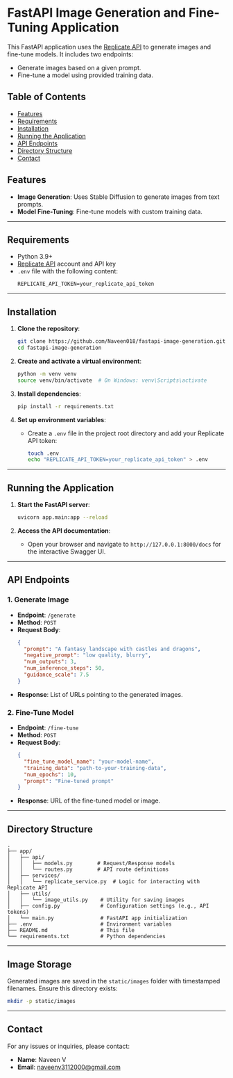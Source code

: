 
# FastAPI Image Generation and Fine-Tuning Application

This FastAPI application uses the [Replicate API](https://replicate.com/) to generate images and fine-tune models. It includes two endpoints:
- Generate images based on a given prompt.
- Fine-tune a model using provided training data.

## Table of Contents

- [Features](#features)
- [Requirements](#requirements)
- [Installation](#installation)
- [Running the Application](#running-the-application)
- [API Endpoints](#api-endpoints)
- [Directory Structure](#directory-structure)
- [Contact](#contact)

## Features
- **Image Generation**: Uses Stable Diffusion to generate images from text prompts.
- **Model Fine-Tuning**: Fine-tune models with custom training data.

---

## Requirements

- Python 3.9+
- [Replicate API](https://replicate.com/) account and API key
- `.env` file with the following content:
  ```
  REPLICATE_API_TOKEN=your_replicate_api_token
  ```

---

## Installation

1. **Clone the repository**:
   ```bash
   git clone https://github.com/Naveen018/fastapi-image-generation.git
   cd fastapi-image-generation
   ```

2. **Create and activate a virtual environment**:
   ```bash
   python -m venv venv
   source venv/bin/activate  # On Windows: venv\Scripts\activate
   ```

3. **Install dependencies**:
   ```bash
   pip install -r requirements.txt
   ```

4. **Set up environment variables**:
   - Create a `.env` file in the project root directory and add your Replicate API token:
     ```bash
     touch .env
     echo "REPLICATE_API_TOKEN=your_replicate_api_token" > .env
     ```

---

## Running the Application

1. **Start the FastAPI server**:
   ```bash
   uvicorn app.main:app --reload
   ```

2. **Access the API documentation**:
   - Open your browser and navigate to `http://127.0.0.1:8000/docs` for the interactive Swagger UI.

---

## API Endpoints

### 1. **Generate Image**
- **Endpoint**: `/generate`
- **Method**: `POST`
- **Request Body**:
  ```json
  {
    "prompt": "A fantasy landscape with castles and dragons",
    "negative_prompt": "low quality, blurry",
    "num_outputs": 3,
    "num_inference_steps": 50,
    "guidance_scale": 7.5
  }
  ```
- **Response**: List of URLs pointing to the generated images.

### 2. **Fine-Tune Model**
- **Endpoint**: `/fine-tune`
- **Method**: `POST`
- **Request Body**:
  ```json
  {
    "fine_tune_model_name": "your-model-name",
    "training_data": "path-to-your-training-data",
    "num_epochs": 10,
    "prompt": "Fine-tuned prompt"
  }
  ```
- **Response**: URL of the fine-tuned model or image.

---

## Directory Structure

```plaintext
.
├── app/
│   ├── api/
│   │   ├── models.py        # Request/Response models
│   │   └── routes.py        # API route definitions
│   ├── services/
│   │   └── replicate_service.py  # Logic for interacting with Replicate API
│   ├── utils/
│   │   └── image_utils.py    # Utility for saving images
│   ├── config.py             # Configuration settings (e.g., API tokens)
│   └── main.py               # FastAPI app initialization
├── .env                      # Environment variables
├── README.md                 # This file
└── requirements.txt          # Python dependencies
```

---

## Image Storage

Generated images are saved in the `static/images` folder with timestamped filenames. Ensure this directory exists:
```bash
mkdir -p static/images
```

---

## Contact

For any issues or inquiries, please contact:
- **Name**: Naveen V
- **Email**: naveenv3112000@gmail.com
